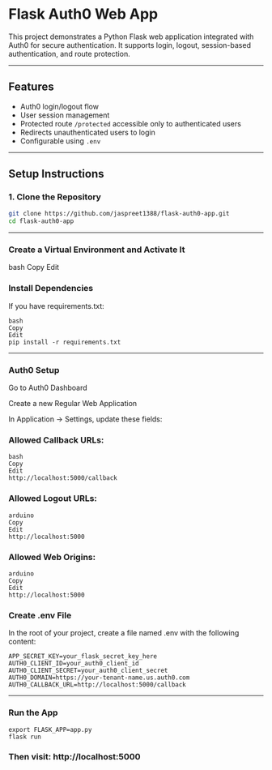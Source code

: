 # Flask Auth0 Web App

This project demonstrates a Python Flask web application integrated with Auth0 for secure authentication. It supports login, logout, session-based authentication, and route protection.

---

## Features

- Auth0 login/logout flow
- User session management
- Protected route `/protected` accessible only to authenticated users
- Redirects unauthenticated users to login
- Configurable using `.env`

---

##  Setup Instructions

### 1. Clone the Repository

```bash
git clone https://github.com/jaspreet1388/flask-auth0-app.git
cd flask-auth0-app
```
---

### Create a Virtual Environment and Activate It
bash
Copy
Edit

### Install Dependencies
If you have requirements.txt:
```
bash
Copy
Edit
pip install -r requirements.txt
```
---
### Auth0 Setup
Go to Auth0 Dashboard

Create a new Regular Web Application

In Application → Settings, update these fields:

### Allowed Callback URLs:
```
bash
Copy
Edit
http://localhost:5000/callback
```

### Allowed Logout URLs:
```
arduino
Copy
Edit
http://localhost:5000
```
### Allowed Web Origins:
```
arduino
Copy
Edit
http://localhost:5000
```

### Create .env File
In the root of your project, create a file named .env with the following content:
```
APP_SECRET_KEY=your_flask_secret_key_here
AUTH0_CLIENT_ID=your_auth0_client_id
AUTH0_CLIENT_SECRET=your_auth0_client_secret
AUTH0_DOMAIN=https://your-tenant-name.us.auth0.com
AUTH0_CALLBACK_URL=http://localhost:5000/callback
```
---
### Run the App
```
export FLASK_APP=app.py
flask run
```

### Then visit: http://localhost:5000

